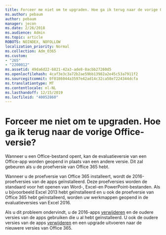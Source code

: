 ```yaml
---
title: Forceer me niet om te upgraden. Hoe ga ik terug naar de vorige Office-versie?
ms.author: pebaum
author: pebaum
manager: jecon
ms.date: 2/26/2018
ms.audience: Admin
ms.topic: article
ROBOTS: NOINDEX, NOFOLLOW
localization_priority: Normal
ms.collection: Adm_O365
ms.custom:
- "265"
- "2200012"
ms.assetid: 49da6d22-6821-42a3-ade8-8acbb27260d5
ms.openlocfilehash: 4caf3e3c3a72b2ae59bb13982a2e45c53a7911f2
ms.sourcegitcommit: 0f0186044a3597e42ad14c32ca58e7224344dcfa
ms.translationtype: MT
ms.contentlocale: nl-NL
ms.lasthandoff: 12/15/2019
ms.locfileid: "40052860"
---
```

# <a name="dont-force-me-to-upgrade-how-do-i-go-back-to-the-previous-office-version"></a>Forceer me niet om te upgraden. Hoe ga ik terug naar de vorige Office-versie?

Wanneer u een Office-bestand opent, kan de evaluatieversie van een Office-app worden geopend in plaats van een andere versie. Dit zal gebeuren als u de proefversie van Office 365 hebt.
  
Wanneer u de proefversie van Office 365 installeert, wordt de 2016-proefversies van de apps geïnstalleerd. Deze proefversies worden de standaard voor het openen van Word-, Excel-en PowerPoint-bestanden. Als u bijvoorbeeld Excel 2013 hebt geïnstalleerd en u ook de proefversie van Office 365 hebt geïnstalleerd, worden uw werkmappen geopend in de evaluatieversies van Excel 2016.
  
Als u dit probleem ondervindt, u de 2016-apps [verwijderen](https://support.office.com/article/9dd49b83-264a-477a-8fcc-2fdf5dbf61d8.aspx) en de oudere versies van de apps gebruiken die u al hebt geïnstalleerd. U ook de oudere versies van de apps [verwijderen](https://support.office.com/article/9dd49b83-264a-477a-8fcc-2fdf5dbf61d8.aspx) en een upgrade uitvoeren naar de nieuwere versies van Office 365.
